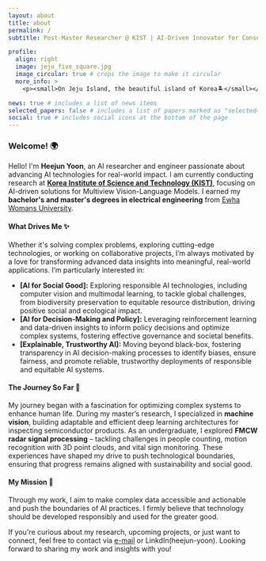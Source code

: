 ```yaml
---
layout: about
title: about
permalink: /
subtitle: Post-Master Researcher @ KIST | AI-Driven Innovator for Conservation and Social Solutions

profile:
  align: right
  image: jeju_five_square.jpg
  image_circular: true # crops the image to make it circular
  more_info: >
    <p><small>On Jeju Island, the beautiful island of Korea🏝️</small></p>

news: true # includes a list of news items
selected_papers: false # includes a list of papers marked as "selected={true}"
social: true # includes social icons at the bottom of the page
---
```


### Welcome! 🌍

Hello! I'm **Heejun Yoon**, an AI researcher and engineer passionate about advancing AI technologies for real-world impact.
I am currently conducting research at [**Korea Institute of Science and Technology (KIST)**](https://www.kist.re.kr/eng/index.do#secondPage), focusing on AI-driven solutions for Multiview Vision-Language Models.
I earned my **bachelor's and master's degrees in electrical engineering** from [Ewha Womans University](https://www.ewha.ac.kr/ewhaen/index.do).  


#### What Drives Me ✨

Whether it's solving complex problems, exploring cutting-edge technologies, or working on collaborative projects, I’m always motivated by a love for transforming advanced data insights into meaningful, real-world applications. I’m particularly interested in:

- **[AI for Social Good]:** Exploring responsible AI technologies, including computer vision and multimodal learning, to tackle global challenges, from biodiversity preservation to equitable resource distribution, driving positive social and ecological impact.
- **[AI for Decision-Making and Policy]:** Leveraging reinforcement learning and data-driven insights to inform policy decisions and optimize complex systems, fostering effective governance and societal benefits.
- **[Explainable, Trustworthy AI]:** Moving beyond black-box, fostering transparency in AI decision-making processes to identify biases, ensure fairness, and promote reliable, trustworthy deployments of responsible and equitable AI systems.

#### The Journey So Far 🚀

My journey began with a fascination for optimizing complex systems to enhance human life. During my master’s research, I specialized in **machine vision**, building adaptable and efficient deep learning architectures for inspecting semiconductor products. As an undergraduate, I explored **FMCW radar signal processing** – tackling challenges in people counting, motion recognition with 3D point clouds, and vital sign monitoring. These experiences have shaped my drive to push technological boundaries, ensuring that progress remains aligned with sustainability and social good.

#### My Mission 🌱

Through my work, I aim to make complex data accessible and actionable and push the boundaries of AI practices. I firmly believe that technology should be developed responsibly and used for the greater good.

If you're curious about my research, upcoming projects, or just want to connect, feel free to contact via [e-mail](mailto:hjyoon9808@gmail.com) or LinkdIn(heejun-yoon).
Looking forward to sharing my work and insights with you!
